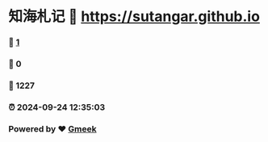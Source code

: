 # 知海札记 :link: https://sutangar.github.io 
### :page_facing_up: [1](https://sutangar.github.io/tag.html) 
### :speech_balloon: 0 
### :hibiscus: 1227 
### :alarm_clock: 2024-09-24 12:35:03 
### Powered by :heart: [Gmeek](https://github.com/Meekdai/Gmeek)
